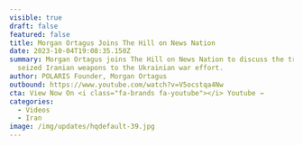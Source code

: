 ```yaml
---
visible: true
draft: false
featured: false
title: Morgan Ortagus Joins The Hill on News Nation
date: 2023-10-04T19:08:35.150Z
summary: Morgan Ortagus joins The Hill on News Nation to discuss the transfer of
  seized Iranian weapons to the Ukrainian war effort.
author: POLARIS Founder, Morgan Ortagus
outbound: https://www.youtube.com/watch?v=V5ocstqa4Nw
cta: View Now On <i class="fa-brands fa-youtube"></i> Youtube →
categories:
  - Videos
  - Iran
image: /img/updates/hqdefault-39.jpg
---
```

